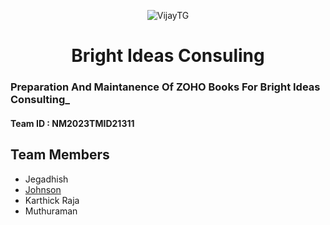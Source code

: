 <p align="center">
  <img src="https://graph.org/file/37cd67bab9bcd37f40a35.jpg" alt="VijayTG">
</p>
<h1 align="center">
  <b>Bright Ideas Consuling</b>
</h1>

### Preparation And Maintanence Of ZOHO Books For Bright Ideas Consulting_

#### Team ID : NM2023TMID21311

## Team Members 

* Jegadhish
* [Johnson](https://github.com/Johnvirat)
* Karthick Raja
* Muthuraman 
